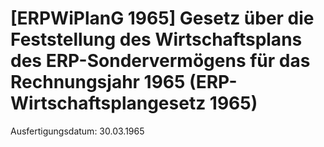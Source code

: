 # [ERPWiPlanG 1965] Gesetz über die Feststellung des Wirtschaftsplans des ERP-Sondervermögens für das Rechnungsjahr 1965  (ERP-Wirtschaftsplangesetz 1965)

Ausfertigungsdatum: 30.03.1965

 